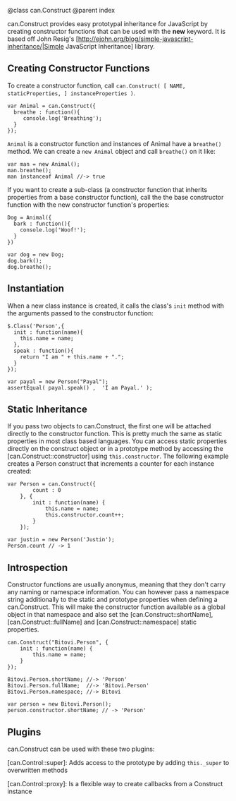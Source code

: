 @class can.Construct
@parent index

can.Construct provides easy prototypal inheritance for JavaScript by creating constructor
functions that can be used with the __new__ keyword. It  is based off John Resig's
[http://ejohn.org/blog/simple-javascript-inheritance/|Simple JavaScript Inheritance] library.

## Creating Constructor Functions

To create a constructor function,  call `can.Construct( [ NAME, staticProperties, ] instanceProperties )`.

    var Animal = can.Construct({
      breathe : function(){
         console.log('Breathing');
      }
    });

`Animal` is a constructor function and instances of Animal have a `breathe()` method. We 
can create a `new Animal` object and call `breathe()` on it like:

    var man = new Animal();
    man.breathe();
    man instanceof Animal //-> true

If you want to create a sub-class (a constructor function that inherits properties from a base constructor function),
call the the  base constructor function with the new constructor function's properties:

    Dog = Animal({
      bark : function(){
        console.log('Woof!');
      }
    })

    var dog = new Dog;
    dog.bark();
    dog.breathe();

## Instantiation

When a new class instance is created, it calls the class's `init` method with the arguments passed
to the constructor function:

    $.Class('Person',{
      init : function(name){
        this.name = name;
      },
      speak : function(){
        return "I am " + this.name + ".";
      }
    });
    
    var payal = new Person("Payal");
    assertEqual( payal.speak() ,  'I am Payal.' );

## Static Inheritance 

If you pass two objects to can.Construct, the first one will be attached directly to the constructor function.
This is pretty much the same as static properties in most class based languages.
You can access static properties directly on the construct object or in a prototype method by accessing the
[can.Construct::constructor] using `this.constructor`. The following example creates a Person construct
that increments a counter for each instance created:

	var Person = can.Construct({
			count : 0
		}, {
			init : function(name) {
				this.name = name;
				this.constructor.count++;
			}
		});

	var justin = new Person('Justin');
	Person.count // -> 1

## Introspection

Constructor functions are usually anonymus, meaning that they don't carry any naming or namespace information.
You can however pass a namespace string additionally to the static and prototype properties when defining a
can.Construct. This will make the constructor function available as a global object in that namespace and also set the
[can.Construct::shortName], [can.Construct::fullName] and [can.Construct::namespace] static properties.

    can.Construct("Bitovi.Person", {
        init : function(name) {
            this.name = name;
        }
    });

    Bitovi.Person.shortName; //-> 'Person'
    Bitovi.Person.fullName;  //-> 'Bitovi.Person'
    Bitovi.Person.namespace; //-> Bitovi
    
    var person = new Bitovi.Person();
    person.constructor.shortName; // -> 'Person'

## Plugins

can.Construct can be used with these two plugins:

[can.Control::super]: Adds access to the prototype by adding `this._super` to overwritten methods

[can.Control::proxy]: Is a flexible way to create callbacks from a Construct instance

